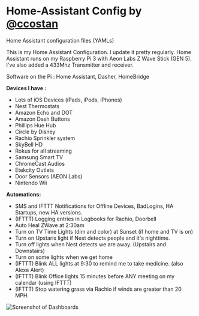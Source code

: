 # Home-Assistant Config by [@ccostan](http://www.twitter.com/ccostan)
Home Assistant configuration files (YAMLs)

This is my Home Assistant Configuration.  I update it pretty regularly. 
Home Assistant runs on my Raspberry Pi 3 with Aeon Labs Z Wave Stick (GEN 5). I've also added a 433Mhz Transmitter and receiver.

Software on the Pi : Home Assistant, Dasher, HomeBridge

**Devices I have :**
* Lots of iOS Devices (iPads, iPods, iPhones)
* Nest Thermostats
* Amazon Echo and DOT
* Amazon Dash Buttons
* Phillips Hue Hub
* Circle by Disney
* Rachio Sprinkler system
* SkyBell HD
* Rokus for all streaming
* Samsung Smart TV
* ChromeCast Audios
* Etekcity Outlets
* Door Sensors (AEON Labs)
* Nintendo Wii

**Automations:**
* SMS and IFTTT Notifications for Offline Devices, BadLogins, HA Startups, new HA versions.
* (IFTTT) Logging entries in Logbooks for Rachio, Doorbell
* Auto Heal ZWave at 2:30am
* Turn on TV Time Lights (dim and color) at Sunset (if home and TV is on)
* Turn on Upstaris light if Nest detects people and it's nighttime.
* Turn off lights when Nest detects we are away. (Upstairs and Downstairs)
* Turn on some lights when we get home
* (IFTTT) Blink ALL lights at 9:30 to remind me to take medicine. (also Alexa Alert)
* (IFTTT) Blink Office lights 15 minutes before ANY meeting on my calendar (using IFTTT)
* (IFTTT) Stop watering grass via Rachio if winds are greater than 20 MPH. 

![Screenshot of Dashboards](https://i.imgur.com/HyriksZ.png)

